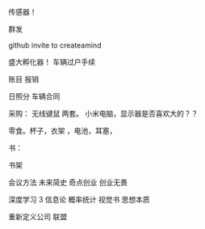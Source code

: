 传感器！


群发

github invite to createamind

盛大孵化器！  车辆过户手续


账目  报销

日照分 车辆合同




采购：
无线键鼠 两套。
小米电脑，显示器是否喜欢大的？？

零食。杯子，衣架 ，电池，耳塞，

书：

书架

会议方法
未来简史
奇点创业
创业无畏



深度学习 3 
信息论
概率统计
视觉书
思想本质


重新定义公司
联盟

